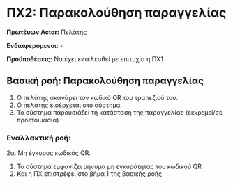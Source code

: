 # ΠΧ2: Παρακολούθηση παραγγελίας

**Πρωτέυων Actor:** Πελάτης 

**Ενδιαφερόμενοι:** - 

**Προϋποθέσεις:** Να έχει εκτελεσθεί με επιτυχία η ΠΧ1

## Βασική ροή: Παρακολούθηση παραγγελίας
1. Ο πελάτης σκανάρει τον κωδικό QR του τραπεζιού του.
2. Ο πελάτης εισέρχεται στο σύστημα.
3. Το σύστημα παρουσιάζει τη κατάσταση της παραγγελίας (εκκρεμεί/σε προετοιμασία) 
### Εναλλακτική ροή:
2α. Μη έγκυρος κωδικός QR.
  1. Το σύστημα εμφανίζει μήνυμα μη εγκυρότητας του κωδικού QR 
  2. Και η ΠΧ επιστρέφει στο βήμα 1 της βασικής ροής